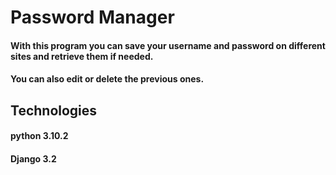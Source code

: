 # Password Manager
#### With this program you can save your username and password on different sites and retrieve them if needed.
#### You can also edit or delete the previous ones.

## Technologies
#### python 3.10.2
#### Django 3.2
